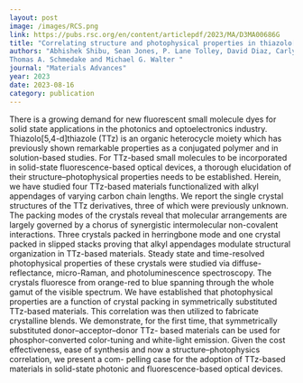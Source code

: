 ```yaml
---
layout: post
image: /images/RCS.png
link: https://pubs.rsc.org/en/content/articlepdf/2023/MA/D3MA00686G
title: "Correlating structure and photophysical properties in thiazolo[5,4-d]thiazole crystal derivatives for use in solid-state photonic and fluorescence-based optical devices" 
authors: "Abhishek Shibu, Sean Jones, P. Lane Tolley, David Diaz, Carly O. Kwiatkowski, Daniel S. Jones, Jessica M. Shivas, Jonathan J. Foley IV,
Thomas A. Schmedake and Michael G. Walter " 
journal: "Materials Advances"
year: 2023
date: 2023-08-16
category: publication
---
```

There is a growing demand for new fluorescent small molecule dyes for solid state applications in the photonics and optoelectronics industry. Thiazolo[5,4-d]thiazole (TTz) is an organic heterocycle moiety which has previously shown remarkable properties as a conjugated polymer and in solution-based studies. For TTz-based small molecules to be incorporated in solid-state fluorescence-based optical devices, a thorough elucidation of their structure–photophysical properties needs to be established. Herein, we have studied four TTz-based materials functionalized with alkyl appendages of varying carbon chain lengths. We report the single crystal structures of the TTz derivatives, three of which were previously unknown. The packing modes of the crystals reveal that molecular arrangements are largely governed by a chorus of synergistic intermolecular non-covalent interactions. Three crystals packed in herringbone mode and one crystal packed in slipped stacks proving that alkyl appendages modulate structural organization in TTz-based materials. Steady state and time-resolved photophysical properties of these crystals were studied via diffuse-reflectance, micro-Raman, and photoluminescence spectroscopy. The crystals fluoresce from orange-red to blue spanning through the whole gamut of the visible spectrum. We have established that photophysical properties are a function of crystal packing in symmetrically substituted TTz-based materials. This correlation was then utilized to fabricate crystalline blends. We demonstrate, for the first time, that symmetrically substituted donor–acceptor–donor TTz- based materials can be used for phosphor-converted color-tuning and white-light emission. Given the cost effectiveness, ease of synthesis and now a structure–photophysics correlation, we present a com- pelling case for the adoption of TTz-based materials in solid-state photonic and fluorescence-based optical devices.